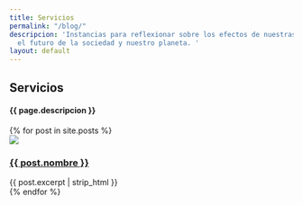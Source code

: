 ```yaml
---
title: Servicios
permalink: "/blog/"
descripcion: 'Instancias para reflexionar sobre los efectos de nuestras acciones en
  el futuro de la sociedad y nuestro planeta. '
layout: default
---
```


<section class="container" id="servicios">
  <div class="col-xs-10 col-xs-offset-1">
    <div class="row">
      <div class="col-xs-12 col-sm-3">
        <h2 class="title">Servicios</h2>
        <h4>{{ page.descripcion }}</h4>
      </div>
      {% for post in site.posts %}
      <div class="col-xs-10 col-sm-3">
        <a href="{{site.baseurl}}{{post.url}}"><img class="img-responsive" src="{{site.baseurl}}{{ post.portada }}" /></a>
        <h3><a href="{{site.baseurl}}{{post.url}}">{{ post.nombre }}</a></h3>
        {{ post.excerpt | strip_html }}
      </div>
      {% endfor %}
    </div>
  </div>
</section>
